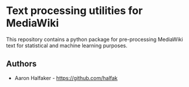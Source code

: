 # Text processing utilities for MediaWiki

This repository contains a python package for pre-processing MediaWiki text 
for statistical and machine learning purposes.  

## Authors
- Aaron Halfaker - https://github.com/halfak
